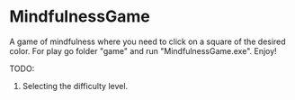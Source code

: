 # MindfulnessGame
A game of mindfulness where you need to click on a square of the desired color.
For play go folder "game" and run "MindfulnessGame.exe". Enjoy!

TODO:
1) Selecting the difficulty level.
